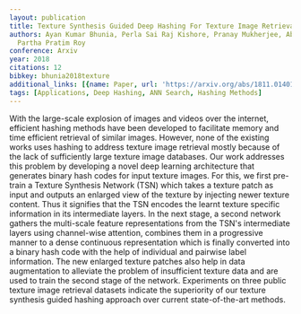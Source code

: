 ```yaml
---
layout: publication
title: Texture Synthesis Guided Deep Hashing For Texture Image Retrieval
authors: Ayan Kumar Bhunia, Perla Sai Raj Kishore, Pranay Mukherjee, Abhirup Das,
  Partha Pratim Roy
conference: Arxiv
year: 2018
citations: 12
bibkey: bhunia2018texture
additional_links: [{name: Paper, url: 'https://arxiv.org/abs/1811.01401'}]
tags: [Applications, Deep Hashing, ANN Search, Hashing Methods]
---
```

With the large-scale explosion of images and videos over the internet,
efficient hashing methods have been developed to facilitate memory and time
efficient retrieval of similar images. However, none of the existing works uses
hashing to address texture image retrieval mostly because of the lack of
sufficiently large texture image databases. Our work addresses this problem by
developing a novel deep learning architecture that generates binary hash codes
for input texture images. For this, we first pre-train a Texture Synthesis
Network (TSN) which takes a texture patch as input and outputs an enlarged view
of the texture by injecting newer texture content. Thus it signifies that the
TSN encodes the learnt texture specific information in its intermediate layers.
In the next stage, a second network gathers the multi-scale feature
representations from the TSN's intermediate layers using channel-wise
attention, combines them in a progressive manner to a dense continuous
representation which is finally converted into a binary hash code with the help
of individual and pairwise label information. The new enlarged texture patches
also help in data augmentation to alleviate the problem of insufficient texture
data and are used to train the second stage of the network. Experiments on
three public texture image retrieval datasets indicate the superiority of our
texture synthesis guided hashing approach over current state-of-the-art
methods.